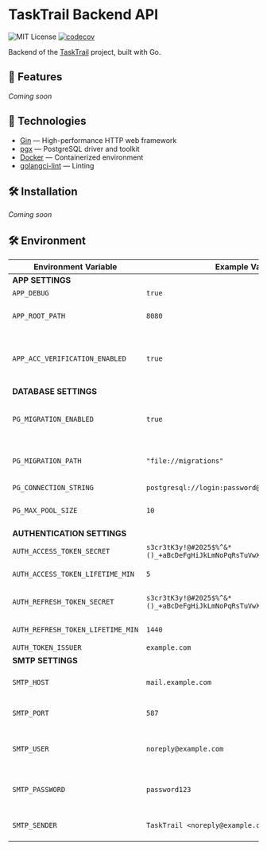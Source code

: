 # TaskTrail Backend API

![MIT License](https://img.shields.io/github/license/hiraise/tt-backend)
[![codecov](https://codecov.io/gh/hiraise/tt-backend/graph/badge.svg?token=WD2LRZ5R1I)](https://codecov.io/gh/hiraise/tt-backend)

Backend of the [TaskTrail](https://github.com/hiraise/task-trail) project, built with Go.

## 🚀 Features

_Coming soon_

## 🧱 Technologies

- [Gin](https://github.com/gin-gonic/gin) — High-performance HTTP web framework
- [pgx](https://github.com/jackc/pgx) — PostgreSQL driver and toolkit
- [Docker](https://www.docker.com/) — Containerized environment
- [golangci-lint](https://github.com/golangci/golangci-lint) — Linting

## 🛠 Installation

_Coming soon_

## 🛠 Environment

| Environment Variable                | Example Value          | Description |
| ------------------------------------ | --------------------- | ----------- |
| **APP SETTINGS**                     |                       |             |
| `APP_DEBUG`                          | `true`                | Enable debug mode |
| `APP_ROOT_PATH`                      | `8080`                | Port on which the app will run. Can be empty; defaults to 8080 |
| `APP_ACC_VERIFICATION_ENABLED`       | `true`                | When enabled, service sends confirmation email after user registration. Requires SMTP settings. Can be empty; defaults to true |
| **DATABASE SETTINGS**                |                       |             |
| `PG_MIGRATION_ENABLED`               | `true`                | When enabled, automatically applies all migrations to DB. Can be empty; defaults to false |
| `PG_MIGRATION_PATH`                  | `"file://migrations"` | Migration folder path. Can be empty; defaults to `"file://../../migrations"` (for local run) |
| `PG_CONNECTION_STRING`               | `postgresql://login:password@address:5432/db_name` | PostgreSQL connection string |
| `PG_MAX_POOL_SIZE`                   | `10`                  | Maximum number of simultaneous PostgreSQL connections |
| **AUTHENTICATION SETTINGS**          |                       |             |
| `AUTH_ACCESS_TOKEN_SECRET`           | `s3cr3tK3y!@#2025$%^&*()_+aBcDeFgHiJkLmNoPqRsTuVwXyZ1234567890` | Secret for creating access tokens |
| `AUTH_ACCESS_TOKEN_LIFETIME_MIN`     | `5`                   | Access token lifetime in minutes |
| `AUTH_REFRESH_TOKEN_SECRET`          | `s3cr3tK3y!@#2025$%^&*()_+aBcDeFgHiJkLmNoPqRsTuVwXyZ1234567890` | Secret for creating refresh tokens (should differ from access token secret) |
| `AUTH_REFRESH_TOKEN_LIFETIME_MIN`    | `1440`                | Refresh token lifetime in minutes |
| `AUTH_TOKEN_ISSUER`                  | `example.com`         | [Issuer claim](https://datatracker.ietf.org/doc/html/rfc7519#section-4.1.1) |
| **SMTP SETTINGS**                    |                       |             |
| `SMTP_HOST`                          | `mail.example.com`    | SMTP server host. Required if `APP_ACC_VERIFICATION_ENABLED` is true |
| `SMTP_PORT`                          | `587`                 | SMTP server port. Required if `APP_ACC_VERIFICATION_ENABLED` is true |
| `SMTP_USER`                          | `noreply@example.com` | SMTP server authentication email. Required if `APP_ACC_VERIFICATION_ENABLED` is true |
| `SMTP_PASSWORD`                      | `password123`         | SMTP server authentication password. Required if `APP_ACC_VERIFICATION_ENABLED` is true |
| `SMTP_SENDER`                        | `TaskTrail <noreply@example.com>` | Sender email and name. Can be empty; defaults to `SMTP_USER` |
